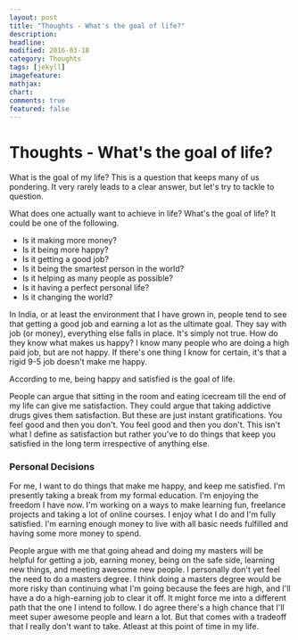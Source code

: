 ```yaml
---
layout: post
title: "Thoughts - What's the goal of life?"
description: 
headline: 
modified: 2016-03-18
category: Thoughts
tags: [jekyll]
imagefeature: 
mathjax: 
chart: 
comments: true
featured: false
---
```


# Thoughts - What's the goal of life?

What is the goal of my life? This is a question that keeps many of us pondering. It very rarely leads to a clear answer, but let's try to tackle to question.

What does one actually want to achieve in life? What's the goal of life? It could be one of the following.

* Is it making more money? 
* Is it being more happy? 
* Is it getting a good job? 
* Is it being the smartest person in the world? 
* Is it helping as many people as possible? 
* Is it having a perfect personal life? 
* Is it changing the world?

In India, or at least the environment that I have grown in, people tend to see that getting a good job and earning a lot as the ultimate goal. They say with job (or money), everything else falls in place. It's simply not true. How do they know what makes us happy? I know many people who are doing a high paid job, but are not happy. If there's one thing I know for certain, it's that a rigid 9-5 job doesn't make me happy.

According to me, being happy and satisfied is the goal of life. 

People can argue that sitting in the room and eating icecream till the end of my life can give me satisfaction. They could argue that taking addictive drugs gives them satisfaction. But these are just instant gratifications. You feel good and then you don't. You feel good and then you don't. This isn't what I define as satisfaction but rather you've to do things that keep you satisfied in the long term irrespective of anything else. 

### Personal Decisions

For me, I want to do things that make me happy, and keep me satisfied. I'm presently taking a break from my formal education. I'm enjoying the freedom I have now. I'm working on a ways to make learning fun, freelance projects and taking a lot of online courses. I enjoy what I do and I'm fully satisfied. I'm earning enough money to live with all basic needs fulfilled and having some more money to spend.

People argue with me that going ahead and doing my masters will be helpful for getting a job, earning money, being on the safe side, learning new things, and meeting awesome new people. I personally don't yet feel the need to do a masters degree. I think doing a masters degree would be more risky than continuing what I'm going because the fees are high, and I'll have a do a high-earning job to clear it off. It might force me into a different path that the one I intend to follow. I do agree there's a high chance that I'll meet super awesome people and learn a lot. But that comes with a tradeoff that I really don't want to take. Atleast at this point of time in my life.